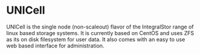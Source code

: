 # UNICell
UNICell is the single node (non-scaleout) flavor of the IntegralStor range of linux based storage systems. It is currently based on CentOS and uses ZFS as its on disk filesystem for user data. It also comes with an easy to use web based interface for administration.
